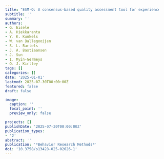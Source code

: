 ```yaml
---
title: "ESM-Q: A consensus-based quality assessment tool for experience sampling method items"
subtitle: ''
summary: ''
authors:
- G. Eisele
- A. Hiekkaranta
- Y. K. Kunkels
- W. van Ballegooijen
- S. L. Bartels
- J. A. Bastiaansen
- J. Sun
- I. Myin-Germeys
- O. J. Kirtley
tags: []
categories: []
date: '2025-01-01'
lastmod: 2025-07-30T00:00:00Z
featured: false
draft: false

image:
  caption: ''
  focal_point: ''
  preview_only: false

projects: []
publishDate: '2025-07-30T00:00:00Z'
publication_types:
- '2'
abstract: ''
publication: '*Behavior Research Methods*'
doi: '10.3758/s13428-025-02626-1'
---
```

